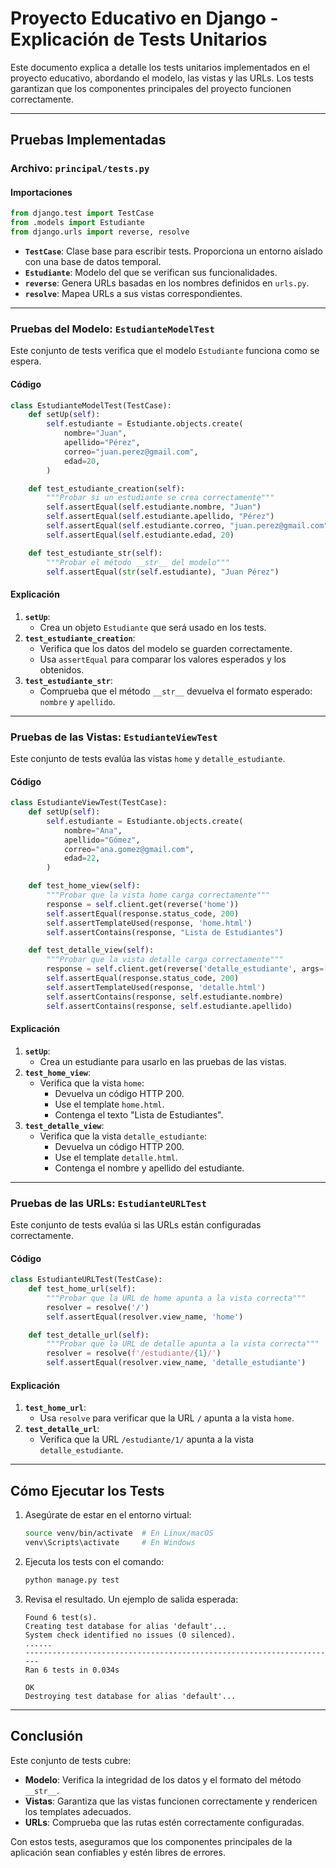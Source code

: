 # Proyecto Educativo en Django - Explicación de Tests Unitarios

Este documento explica a detalle los tests unitarios implementados en el proyecto educativo, abordando el modelo, las vistas y las URLs. Los tests garantizan que los componentes principales del proyecto funcionen correctamente.

---

## Pruebas Implementadas

### Archivo: `principal/tests.py`

#### Importaciones
```python
from django.test import TestCase
from .models import Estudiante
from django.urls import reverse, resolve
```
- **`TestCase`**: Clase base para escribir tests. Proporciona un entorno aislado con una base de datos temporal.
- **`Estudiante`**: Modelo del que se verifican sus funcionalidades.
- **`reverse`**: Genera URLs basadas en los nombres definidos en `urls.py`.
- **`resolve`**: Mapea URLs a sus vistas correspondientes.

---

### Pruebas del Modelo: `EstudianteModelTest`
Este conjunto de tests verifica que el modelo `Estudiante` funciona como se espera.

#### Código
```python
class EstudianteModelTest(TestCase):
    def setUp(self):
        self.estudiante = Estudiante.objects.create(
            nombre="Juan",
            apellido="Pérez",
            correo="juan.perez@gmail.com",
            edad=20,
        )

    def test_estudiante_creation(self):
        """Probar si un estudiante se crea correctamente"""
        self.assertEqual(self.estudiante.nombre, "Juan")
        self.assertEqual(self.estudiante.apellido, "Pérez")
        self.assertEqual(self.estudiante.correo, "juan.perez@gmail.com")
        self.assertEqual(self.estudiante.edad, 20)

    def test_estudiante_str(self):
        """Probar el método __str__ del modelo"""
        self.assertEqual(str(self.estudiante), "Juan Pérez")
```

#### Explicación
1. **`setUp`**:
   - Crea un objeto `Estudiante` que será usado en los tests.
2. **`test_estudiante_creation`**:
   - Verifica que los datos del modelo se guarden correctamente.
   - Usa `assertEqual` para comparar los valores esperados y los obtenidos.
3. **`test_estudiante_str`**:
   - Comprueba que el método `__str__` devuelva el formato esperado: `nombre` y `apellido`.

---

### Pruebas de las Vistas: `EstudianteViewTest`
Este conjunto de tests evalúa las vistas `home` y `detalle_estudiante`.

#### Código
```python
class EstudianteViewTest(TestCase):
    def setUp(self):
        self.estudiante = Estudiante.objects.create(
            nombre="Ana",
            apellido="Gómez",
            correo="ana.gomez@gmail.com",
            edad=22,
        )

    def test_home_view(self):
        """Probar que la vista home carga correctamente"""
        response = self.client.get(reverse('home'))
        self.assertEqual(response.status_code, 200)
        self.assertTemplateUsed(response, 'home.html')
        self.assertContains(response, "Lista de Estudiantes")

    def test_detalle_view(self):
        """Probar que la vista detalle carga correctamente"""
        response = self.client.get(reverse('detalle_estudiante', args=[self.estudiante.id]))
        self.assertEqual(response.status_code, 200)
        self.assertTemplateUsed(response, 'detalle.html')
        self.assertContains(response, self.estudiante.nombre)
        self.assertContains(response, self.estudiante.apellido)
```

#### Explicación
1. **`setUp`**:
   - Crea un estudiante para usarlo en las pruebas de las vistas.
2. **`test_home_view`**:
   - Verifica que la vista `home`:
     - Devuelva un código HTTP 200.
     - Use el template `home.html`.
     - Contenga el texto "Lista de Estudiantes".
3. **`test_detalle_view`**:
   - Verifica que la vista `detalle_estudiante`:
     - Devuelva un código HTTP 200.
     - Use el template `detalle.html`.
     - Contenga el nombre y apellido del estudiante.

---

### Pruebas de las URLs: `EstudianteURLTest`
Este conjunto de tests evalúa si las URLs están configuradas correctamente.

#### Código
```python
class EstudianteURLTest(TestCase):
    def test_home_url(self):
        """Probar que la URL de home apunta a la vista correcta"""
        resolver = resolve('/')
        self.assertEqual(resolver.view_name, 'home')

    def test_detalle_url(self):
        """Probar que la URL de detalle apunta a la vista correcta"""
        resolver = resolve(f'/estudiante/{1}/')
        self.assertEqual(resolver.view_name, 'detalle_estudiante')
```

#### Explicación
1. **`test_home_url`**:
   - Usa `resolve` para verificar que la URL `/` apunta a la vista `home`.
2. **`test_detalle_url`**:
   - Verifica que la URL `/estudiante/1/` apunta a la vista `detalle_estudiante`.

---

## Cómo Ejecutar los Tests

1. Asegúrate de estar en el entorno virtual:
   ```bash
   source venv/bin/activate  # En Linux/macOS
   venv\Scripts\activate     # En Windows
   ```

2. Ejecuta los tests con el comando:
   ```bash
   python manage.py test
   ```

3. Revisa el resultado. Un ejemplo de salida esperada:
   ```
   Found 6 test(s).
   Creating test database for alias 'default'...
   System check identified no issues (0 silenced).
   ......
   ----------------------------------------------------------------------
   Ran 6 tests in 0.034s

   OK
   Destroying test database for alias 'default'...
   ```

---

## Conclusión

Este conjunto de tests cubre:
- **Modelo**: Verifica la integridad de los datos y el formato del método `__str__`.
- **Vistas**: Garantiza que las vistas funcionen correctamente y rendericen los templates adecuados.
- **URLs**: Comprueba que las rutas estén correctamente configuradas.

Con estos tests, aseguramos que los componentes principales de la aplicación sean confiables y estén libres de errores.

